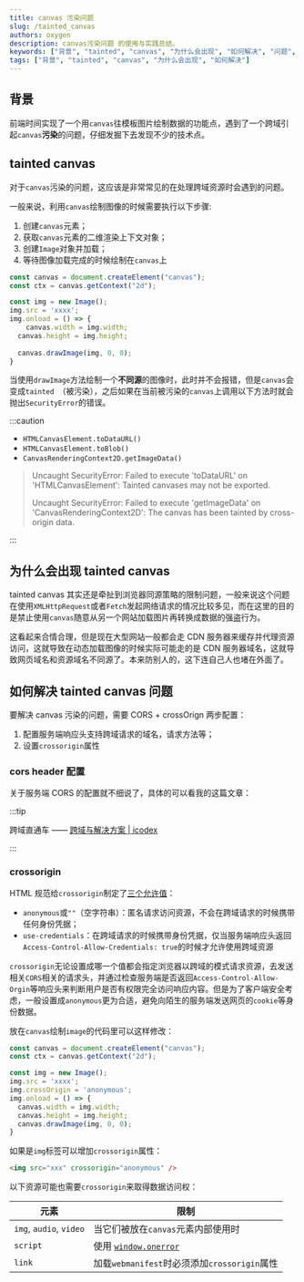 ```yaml
---
title: canvas 污染问题
slug: /tainted_canvas
authors: oxygen
description: canvas污染问题 的使用与实践总结。
keywords: ["背景", "tainted", "canvas", "为什么会出现", "如何解决", "问题", "cors", "header"]
tags: ["背景", "tainted", "canvas", "为什么会出现", "如何解决"]
---
```

## 背景

前端时间实现了一个用`canvas`往模板图片绘制数据的功能点，遇到了一个跨域引起`canvas`**污染**的问题，仔细发掘下去发现不少的技术点。

<!--truncate-->

## tainted canvas

对于`canvas`污染的问题，这应该是非常常见的在处理跨域资源时会遇到的问题。

一般来说，利用`canvas`绘制图像的时候需要执行以下步骤:

1. 创建`canvas`元素；
1. 获取`canvas`元素的二维渲染上下文对象；
1. 创建`Image`对象并加载；
1. 等待图像加载完成的时候绘制在`canvas`上

```js
const canvas = document.createElement("canvas");
const ctx = canvas.getContext("2d");

const img = new Image();
img.src = 'xxxx';
img.onload = () => {
	canvas.width = img.width;
  canvas.height = img.height;
  
  canvas.drawImage(img, 0, 0);
}
```

当使用`drawImage`方法绘制一个**不同源**的图像时，此时并不会报错，但是`canvas`会变成`tainted `（被污染），之后如果在当前被污染的`canvas`上调用以下方法时就会抛出`SecurityError`的错误。

:::caution

- `HTMLCanvasElement.toDataURL()`
- `HTMLCanvasElement.toBlob()`
- `CanvasRenderingContext2D.getImageData()`

> Uncaught SecurityError: Failed to execute 'toDataURL' on 'HTMLCanvasElement': Tainted canvases may not be exported.
>
> Uncaught SecurityError: Failed to execute 'getImageData' on 'CanvasRenderingContext2D': The canvas has been tainted by cross-origin data. 

:::

## 为什么会出现 tainted canvas

tainted canvas 其实还是牵扯到浏览器同源策略的限制问题，一般来说这个问题在使用`XMLHttpRequest`或者`Fetch`发起网络请求的情况比较多见，而在这里的目的是禁止使用`canvas`随意从另一个网站加载图片再转换成数据的强盗行为。

这看起来合情合理，但是现在大型网站一般都会走 CDN 服务器来缓存并代理资源访问，这就导致在动态加载图像的时候实际可能走的是 CDN 服务器域名，这就导致网页域名和资源域名不同源了。本来防别人的，这下连自己人也堵在外面了。

## 如何解决 tainted canvas 问题

要解决 canvas 污染的问题，需要 CORS + crossOrign 两步配置：

1. 配置服务端响应头支持跨域请求的域名，请求方法等；
2. 设置`crossorigin`属性

### cors header 配置

关于服务端 CORS 的配置就不细说了，具体的可以看我的这篇文章：

:::tip

跨域直通车 —— [跨域与解决方案 | icodex](https://icodex.me/docs/engineer/跨域解决方式#同源策略)

:::

### crossorigin

HTML 规范给`crossorigin`制定了[三个允许值](https://html.spec.whatwg.org/multipage/urls-and-fetching.html#cors-settings-attributes)：

- `anonymous`或`""`（空字符串）：匿名请求访问资源，不会在跨域请求的时候携带任何身份凭据；
- `use-credentials`：在跨域请求的时候携带身份凭据，仅当服务端响应头返回`Access-Control-Allow-Credentials: true`的时候才允许使用跨域资源

`crossorigin`无论设置成哪一个值都会指定浏览器以跨域的模式请求资源，去发送相关`CORS`相关的请求头，并通过检查服务端是否返回`Access-Control-Allow-Orgin`等响应头来判断用户是否有权限完全访问响应内容。但是为了客户端安全考虑，一般设置成`anonymous`更为合适，避免向陌生的服务端发送网页的`cookie`等身份数据。

放在`canvas`绘制`image`的代码里可以这样修改：

```js
const canvas = document.createElement("canvas");
const ctx = canvas.getContext("2d");

const img = new Image();
img.src = 'xxxx';
img.crossOrigin = 'anonymous';
img.onload = () => {
  canvas.width = img.width;
  canvas.height = img.height;
  canvas.drawImage(img, 0, 0);
}
```

如果是`img`标签可以增加`crossorigin`属性：

```html
<img src="xxx" crossorigin="anonymous" />
```

以下资源可能也需要`crossorigin`来取得数据访问权：

| 元素                    | 限制                                                         |
| ----------------------- | ------------------------------------------------------------ |
| `img`, `audio`, `video` | 当它们被放在`canvas`元素内部使用时                           |
| `script`                | 使用 [`window.onerror`](https://developer.mozilla.org/en-US/docs/Web/API/GlobalEventHandlers/onerror) |
| `link`                  | 加载`webmanifest`时必须添加`crossorigin`属性                 |



